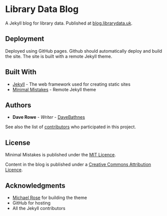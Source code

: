 # Library Data Blog

A Jekyll blog for library data. Published at [blog.librarydata.uk](https://blog.librarydata.uk).

## Deployment

Deployed using GitHub pages. Github should automatically deploy and build the site. The site is built with a remote Jekyll theme.

## Built With

* [Jekyll](https://jekyllrb.com/) - The web framework used for creating static sites
* [Minimal Mistakes](https://mmistakes.github.io/minimal-mistakes/) - Remote Jekyll theme

## Authors

* **Dave Rowe** - *Writer* - [DaveBathnes](https://github.com/DaveBathnes)

See also the list of [contributors](https://github.com/librarieshacked/project/contributors) who participated in this project.

## License

Minimal Mistakes is published under the [MIT Licence](https://github.com/mmistakes/minimal-mistakes/blob/master/LICENSE).

Content in the blog is published under a [Creative Commons Attribution Licence](https://creativecommons.org/licenses/by/4.0/).

## Acknowledgments

* [Michael Rose](https://github.com/mmistakes) for building the theme
* GitHub for hosting
* All the Jekyll contributors
